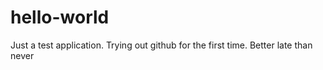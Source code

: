 # hello-world
Just a test application. Trying out github for the first time. Better late than never
